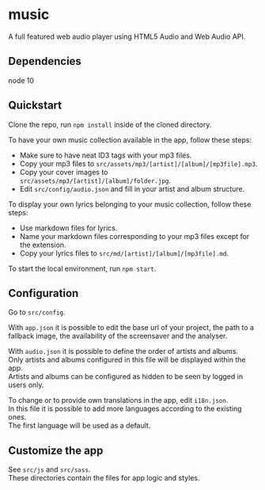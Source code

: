 # music
A full featured web audio player using HTML5 Audio and Web Audio API.  

## Dependencies
node 10

## Quickstart
Clone the repo, run `npm install` inside of the cloned directory.  

To have your own music collection available in the app, follow these steps:  

- Make sure to have neat ID3 tags with your mp3 files.  
- Copy your mp3 files to `src/assets/mp3/[artist]/[album]/[mp3file].mp3`.  
- Copy your cover images to `src/assets/mp3/[artist]/[album]/folder.jpg`.  
- Edit `src/config/audio.json` and fill in your artist and album structure.  

To display your own lyrics belonging to your music collection, follow these steps:  

- Use markdown files for lyrics.  
- Name your markdown files corresponding to your mp3 files except for the extension.  
- Copy your lyrics files to `src/md/[artist]/[album]/[mp3file].md`.  

To start the local environment, run `npm start`.  

## Configuration
Go to `src/config`.  

With `app.json` it is possible to edit the base url of your project, the path to a fallback image, the availability of the screensaver and the analyser.  

With `audio.json` it is possible to define the order of artists and albums.  
Only artists and albums configured in this file will be displayed within the app.  
Artists and albums can be configured as hidden to be seen by logged in users only.  

To change or to provide own translations in the app, edit `i18n.json`.  
In this file it is possible to add more languages according to the existing ones.  
The first language will be used as a default.   

## Customize the app
See `src/js` and `src/sass`.  
These directories contain the files for app logic and styles.  
